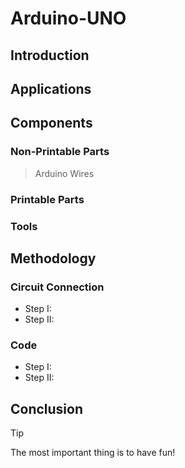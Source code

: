 # **Arduino-UNO**

## **Introduction**

## **Applications**

## **Components**
### Non-Printable Parts
> Arduino
> Wires
### Printable Parts
### Tools

## **Methodology**
### Circuit Connection
- Step I:
- Step II:
### Code
- Step I:
- Step II:


## **Conclusion**
> [!TIP]
> The most important thing is to have fun!
